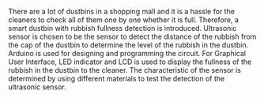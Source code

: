 There are a lot of dustbins in a
shopping mall and it is a hassle for the
cleaners to check all of them one by one
whether it is full. Therefore, a smart dustbin
with rubbish fullness detection is introduced.
Ultrasonic sensor is chosen to be the sensor to
detect the distance of the rubbish from the
cap of the dustbin to determine the level of
the rubbish in the dustbin. Arduino is used
for designing and programming the circuit.
For Graphical User Interface, LED indicator
and LCD is used to display the fullness of the
rubbish in the dustbin to the cleaner. The
characteristic of the sensor is determined by
using different materials to test the detection
of the ultrasonic sensor.


